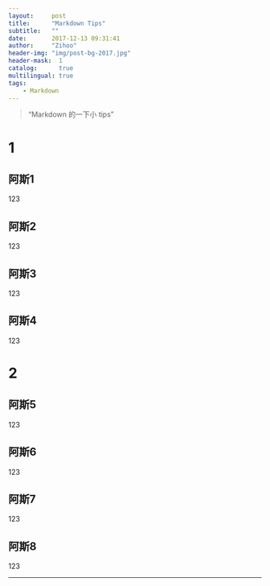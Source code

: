 ```yaml
---
layout:     post
title:      "Markdown Tips"
subtitle:   ""
date:       2017-12-13 09:31:41
author:     "Zihoo"
header-img: "img/post-bg-2017.jpg"
header-mask:  1
catalog:      true
multilingual: true
tags:
    - Markdown
---
```


> “Markdown 的一下小 tips”
# 1
## 阿斯1
123
## 阿斯2
123
## 阿斯3
123
## 阿斯4
123

# 2
## 阿斯5
123
## 阿斯6
123
## 阿斯7
123
## 阿斯8
123

---
